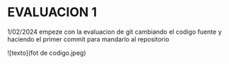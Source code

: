 # EVALUACION 1

 1/02/2024 empeze con la evaluacion de git cambiando el codigo fuente y haciendo el primer commit para mandarlo al repositorio


 ![texto](fot de codigo.jpeg)
